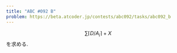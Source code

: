 ```yaml
---
title: "ABC #092 B"
problem: https://beta.atcoder.jp/contests/abc092/tasks/abc092_b
---
```

$$ \sum \lceil D/A_i \rceil + X $$ を求める.
